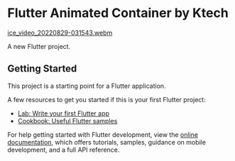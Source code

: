 # Flutter Animated Container by Ktech

[ice_video_20220829-031543.webm](https://user-images.githubusercontent.com/54583829/187097036-22b3007c-05fc-4462-ad7d-92bb854efc35.webm)



A new Flutter project.

## Getting Started

This project is a starting point for a Flutter application.

A few resources to get you started if this is your first Flutter project:

- [Lab: Write your first Flutter app](https://docs.flutter.dev/get-started/codelab)
- [Cookbook: Useful Flutter samples](https://docs.flutter.dev/cookbook)

For help getting started with Flutter development, view the
[online documentation](https://docs.flutter.dev/), which offers tutorials,
samples, guidance on mobile development, and a full API reference.
